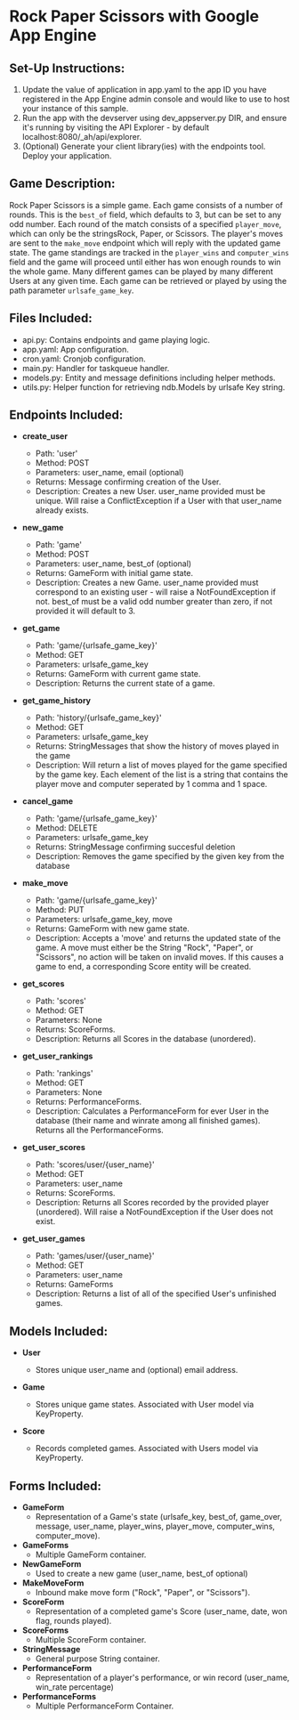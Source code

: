 # Rock Paper Scissors with Google App Engine

## Set-Up Instructions:
1.  Update the value of application in app.yaml to the app ID you have registered
in the App Engine admin console and would like to use to host your instance of this sample.
1.  Run the app with the devserver using dev_appserver.py DIR, and ensure it's
running by visiting the API Explorer - by default localhost:8080/_ah/api/explorer.
1.  (Optional) Generate your client library(ies) with the endpoints tool.
Deploy your application.



## Game Description:
Rock Paper Scissors is a simple game. Each game consists of a number of rounds.
This is the `best_of` field, which defaults to 3, but can be set to any odd number.
Each round of the match consists of a specified `player_move`, which can only be the stringsRock, Paper, or Scissors.
The player's moves are sent to the `make_move` endpoint which will reply with the updated game state.
The game standings are tracked in the `player_wins` and `computer_wins` field and the game will proceed until
either has won enough rounds to win the whole game.
Many different games can be played by many different Users at any
given time. Each game can be retrieved or played by using the path parameter `urlsafe_game_key`.

## Files Included:
- api.py: Contains endpoints and game playing logic.
- app.yaml: App configuration.
- cron.yaml: Cronjob configuration.
- main.py: Handler for taskqueue handler.
- models.py: Entity and message definitions including helper methods.
- utils.py: Helper function for retrieving ndb.Models by urlsafe Key string.

## Endpoints Included:
- **create_user**
	- Path: 'user'
	- Method: POST
	- Parameters: user_name, email (optional)
	- Returns: Message confirming creation of the User.
	- Description: Creates a new User. user_name provided must be unique. Will 
	raise a ConflictException if a User with that user_name already exists.

- **new_game**
	- Path: 'game'
	- Method: POST
	- Parameters: user_name, best_of (optional)
	- Returns: GameForm with initial game state.
	- Description: Creates a new Game. user_name provided must correspond to an
	existing user - will raise a NotFoundException if not. best_of must be a valid
	odd number greater than zero, if not provided it will default to 3.

- **get_game**
	- Path: 'game/{urlsafe_game_key}'
	- Method: GET
	- Parameters: urlsafe_game_key
	- Returns: GameForm with current game state.
	- Description: Returns the current state of a game.

- **get_game_history**
	- Path: 'history/{urlsafe_game_key}'
	- Method: GET
	- Parameters: urlsafe_game_key
	- Returns: StringMessages that show the history of moves played in the game
	- Description: Will return a list of moves played for the game specified by the game key.
	Each element of the list is a string that contains the player move and computer seperated by
	1 comma and 1 space.

- **cancel_game**
	- Path: 'game/{urlsafe_game_key}'
	- Method: DELETE
	- Parameters: urlsafe_game_key
	- Returns: StringMessage confirming succesful deletion
	- Description: Removes the game specified by the given key from the database

- **make_move**
	- Path: 'game/{urlsafe_game_key}'
	- Method: PUT
	- Parameters: urlsafe_game_key, move
	- Returns: GameForm with new game state.
	- Description: Accepts a 'move' and returns the updated state of the game.
	A move must either be the String "Rock", "Paper", or "Scissors", no action will be taken on invalid moves.
	If this causes a game to end, a corresponding Score entity will be created.

- **get_scores**
	- Path: 'scores'
	- Method: GET
	- Parameters: None
	- Returns: ScoreForms.
	- Description: Returns all Scores in the database (unordered).

- **get_user_rankings**
	- Path: 'rankings'
	- Method: GET
	- Parameters: None
	- Returns: PerformanceForms.
	- Description: Calculates a PerformanceForm for ever User in the database (their name and winrate among all finished games).
	Returns all the PerformanceForms.

- **get_user_scores**
	- Path: 'scores/user/{user_name}'
	- Method: GET
	- Parameters: user_name
	- Returns: ScoreForms. 
	- Description: Returns all Scores recorded by the provided player (unordered).
	Will raise a NotFoundException if the User does not exist.

- **get_user_games**
	- Path: 'games/user/{user_name}'
	- Method: GET
	- Parameters: user_name
	- Returns: GameForms
	- Description: Returns a list of all of the specified User's unfinished games.


## Models Included:
- **User**
	- Stores unique user_name and (optional) email address.

- **Game**
	- Stores unique game states. Associated with User model via KeyProperty.

- **Score**
	- Records completed games. Associated with Users model via KeyProperty.


## Forms Included:
- **GameForm**
	- Representation of a Game's state (urlsafe_key, best_of, game_over, message, user_name, player_wins, player_move, computer_wins, computer_move).
- **GameForms**
	- Multiple GameForm container.
- **NewGameForm**
	- Used to create a new game (user_name, best_of optional)
- **MakeMoveForm**
	- Inbound make move form ("Rock", "Paper", or "Scissors").
- **ScoreForm**
	- Representation of a completed game's Score (user_name, date, won flag, rounds played).
- **ScoreForms**
	- Multiple ScoreForm container.
- **StringMessage**
	- General purpose String container.
- **PerformanceForm**
	- Representation of a player's performance, or win record (user_name, win_rate percentage)
- **PerformanceForms**
	- Multiple PerformanceForm Container.

